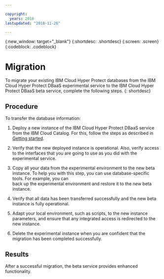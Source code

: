 ```yaml
---

copyright:
  years: 2018
lastupdated: "2018-11-26"

---
```


{:new_window: target="_blank"}
{:shortdesc: .shortdesc}
{:screen: .screen}
{:codeblock: .codeblock}

# Migration

To migrate your existing IBM Cloud Hyper Protect databases from the IBM 
Cloud Hyper Protect DBaaS experimental service to the IBM Cloud Hyper Protect DBaaS
beta service, complete the following steps.
{: shortdesc}

## Procedure

To transfer the database information:

1. Deploy a new instance of the IBM Cloud Hyper Protect DBaaS service from the IBM Cloud Catalog.
For this, follow the steps as described in [Getting started](../../../docs/services/hyper-protect-dbaas/index.html).

2. Verify that the new deployed instance is operational. Also, verify access 
to the interfaces that you are going to use as you did with the experimental 
service.

3. Copy all your data from the experimental environment to the new 
beta instance. To help you with this step, you can use database-specific tools. For example, you can   
back up the experimental environment and restore it to the new beta instance.

4. Verify that all data has been transferred successfully and the new 
beta instance is fully operational.

5. Adapt your local environment, such as scripts, to the new instance parameters, 
and ensure that any integrated access is redirected to the new instance.

6. Delete the experimental instance when you are confident that the migration 
has been completed successfully.

## Results

After a successful migration, the beta service provides enhanced functionality.
